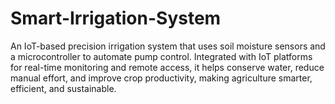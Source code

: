 # Smart-Irrigation-System
An IoT-based precision irrigation system that uses soil moisture sensors and a microcontroller to automate pump control. Integrated with IoT platforms for real-time monitoring and remote access, it helps conserve water, reduce manual effort, and improve crop productivity, making agriculture smarter, efficient, and sustainable.
